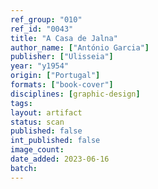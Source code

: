 ```yaml
---
ref_group: "010"
ref_id: "0043"
title: "A Casa de Jalna"
author_name: ["António Garcia"]
publisher: ["Ulisseia"]
year: "y1954"
origin: ["Portugal"]
formats: ["book-cover"]
disciplines: [graphic-design]
tags:
layout: artifact
status: scan
published: false
int_published: false
image_count:
date_added: 2023-06-16
batch:
---
```

